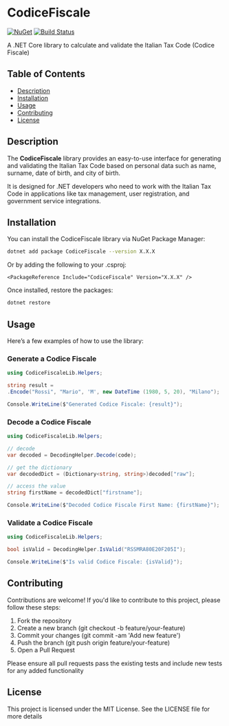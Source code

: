 # CodiceFiscale

[![NuGet](https://img.shields.io/nuget/v/CodiceFiscale.svg)](https://www.nuget.org/packages/CodiceFiscale/)
[![Build Status](https://github.com/lorenzomaiuri-dev/CodiceFiscale/actions/workflows/dotnet.yml/badge.svg)](https://github.com/lorenzomaiuri-dev/CodiceFiscale/actions/workflows/dotnet.yml/badge.svg)

A .NET Core library to calculate and validate the Italian Tax Code (Codice Fiscale)

## Table of Contents

- [Description](#description)
- [Installation](#installation)
- [Usage](#usage)
- [Contributing](#contributing)
- [License](#license)

## Description

The **CodiceFiscale** library provides an easy-to-use interface for generating and validating the Italian Tax Code based on personal data such as name, surname, date of birth, and city of birth.

It is designed for .NET developers who need to work with the Italian Tax Code in applications like tax management, user registration, and government service integrations.

## Installation

You can install the CodiceFiscale library via NuGet Package Manager:

```bash
dotnet add package CodiceFiscale --version X.X.X
```

Or by adding the following to your .csproj:

```
<PackageReference Include="CodiceFiscale" Version="X.X.X" />
```

Once installed, restore the packages:

```bash
dotnet restore
```

## Usage

Here’s a few examples of how to use the library:

### Generate a Codice Fiscale
```csharp
using CodiceFiscaleLib.Helpers;

string result = 
.Encode("Rossi", "Mario", 'M', new DateTime (1980, 5, 20), "Milano");

Console.WriteLine($"Generated Codice Fiscale: {result}");
```

### Decode a Codice Fiscale
```csharp
using CodiceFiscaleLib.Helpers;

// decode
var decoded = DecodingHelper.Decode(code);

// get the dictionary
var decodedDict = (Dictionary<string, string>)decoded["raw"];

// access the value
string firstName = decodedDict["firstname"];

Console.WriteLine($"Decoded Codice Fiscale First Name: {firstName}");
```

### Validate a Codice Fiscale
```csharp
using CodiceFiscaleLib.Helpers;

bool isValid = DecodingHelper.IsValid("RSSMRA80E20F205I");

Console.WriteLine($"Is valid Codice Fiscale: {isValid}");
```

## Contributing

Contributions are welcome! If you'd like to contribute to this project, please follow these steps:

1. Fork the repository
2. Create a new branch (git checkout -b feature/your-feature)
3. Commit your changes (git commit -am 'Add new feature')
4. Push the branch (git push origin feature/your-feature)
5. Open a Pull Request

Please ensure all pull requests pass the existing tests and include new tests for any added functionality

## License
This project is licensed under the MIT License. See the LICENSE file for more details
